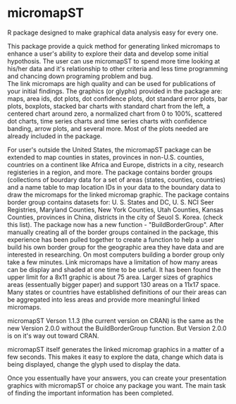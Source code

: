 # micromapST
R package designed to make graphical data analysis easy for every one.  

This package provide a quick method for generating linked micromaps to enhance a user's ability to explore their data and develop some initial hypothosis.  The user can use micromapST to spend more time looking at his/her data and it's relationship to other criteria and less time programming and chancing down programing problem and bug.  
The link micromaps are high quality and can be used for publications of your initial findings. The graphics (or glyphs) provided in the package are: maps, area ids, dot plots, dot confidence plots, dot standard error plots, bar plots, boxplots, stacked bar charts with standard chart from the left, a centered chart around zero, a normalized chart from 0 to 100%, scattered dot charts, time series charts and time series charts with confidence banding, arrow plots, and several more.  Most of the plots needed are already included in the package.  

For user's outside the United States, the micromapST package can be extended to map counties in states, provinces in non-U.S. counties, countries on a continent like Africa and Europe, districts in a city, research registeries in a region, and more. 
The package contains border groups (collections of bourdary data for a set of areas (states, counties, countries) and a name table to map location IDs in your data to the boundary data to draw the micromaps for the linked micromap graphic.  The package contains border group contains datasets for:  U. S. States and DC, U. S. NCI Seer Registries, Maryland Counties, New York Counties, Utah Counties, Kansas Counties, provinces in China, districts in the city of Seuol S. Korea.  (check this list).   The package now has a new function - "BuildBorderGroup".  After manually creating all of the border groups contained in the package, this experience has been pulled together to create a function to help a user build his own border group for the geographic area they have data and are interested in researching.  On most computers building a border group only take a few minutes.  Link micromaps have a limitation of how many areas can be display and shaded at one time to be useful.  It has been found the upper limit for a 8x11 graphic is about 75 area.  Larger sizes of graphics areas (essentually bigger paper) and support 130 areas on a 11x17 space.  Many states or countries have established definitions of our their areas can be aggregated into less areas and provide more meaningful linked micromaps.

micromapST Verson 1.1.3 (the current version on CRAN) is the same as the new Version 2.0.0 without the BuildBorderGroup function.  But Version 2.0.0 is on it's way out toward CRAN.

micromapST itself generates the linked micromap graphics in a matter of a few seconds.  This makes it easy to explore the data, change which data is being displayed, change the glyph used to display the data.  

Once you essentually have your answers, you can create your presentation graphics with micromapST or choice any package you want.  The main task of finding the important information has been completed.
